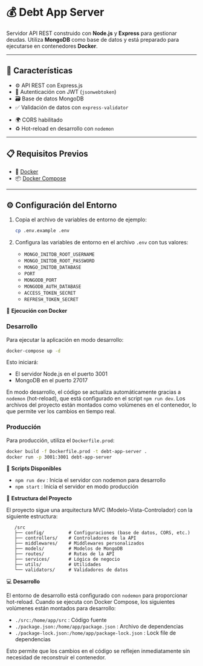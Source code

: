 # 💰 Debt App Server

Servidor API REST construido con **Node.js** y **Express** para gestionar deudas. Utiliza **MongoDB** como base de datos y está preparado para ejecutarse en contenedores **Docker**.

---

## 🚀 Características

- ⚙️ API REST con Express.js
- 🔐 Autenticación con JWT (`jsonwebtoken`)
- 🗃️ Base de datos MongoDB
- ✅ Validación de datos con `express-validator`
<!-- - 🔒 Encriptación de contraseñas con `bcryptjs` -->
- 🌍 CORS habilitado
- ♻️ Hot-reload en desarrollo con `nodemon`

---

## 📋 Requisitos Previos

- 🐳 [Docker](https://www.docker.com/)
- 📦 [Docker Compose](https://docs.docker.com/compose/)

---

## ⚙️ Configuración del Entorno

1. Copia el archivo de variables de entorno de ejemplo:

   ```bash
   cp .env.example .env
   ```

2. Configura las variables de entorno en el archivo `.env` con tus valores:
   - `MONGO_INITDB_ROOT_USERNAME`
   - `MONGO_INITDB_ROOT_PASSWORD`
   - `MONGO_INITDB_DATABASE`
   - `PORT`
   - `MONGODB_PORT`
   - `MONGODB_AUTH_DATABASE`
   - `ACCESS_TOKEN_SECRET`
   - `REFRESH_TOKEN_SECRET`

🐳 **Ejecución con Docker**

### Desarrollo

Para ejecutar la aplicación en modo desarrollo:

```bash
docker-compose up -d
```

Esto iniciará:

- El servidor Node.js en el puerto 3001
- MongoDB en el puerto 27017

En modo desarrollo, el código se actualiza automáticamente gracias a `nodemon` (hot-reload), que está configurado en el script `npm run dev`. Los archivos del proyecto están montados como volúmenes en el contenedor, lo que permite ver los cambios en tiempo real.

### Producción

Para producción, utiliza el `Dockerfile.prod`:

```bash
docker build -f Dockerfile.prod -t debt-app-server .
docker run -p 3001:3001 debt-app-server
```

📜 **Scripts Disponibles**

- `npm run dev` : Inicia el servidor con nodemon para desarrollo
- `npm start` : Inicia el servidor en modo producción

📁 **Estructura del Proyecto**

El proyecto sigue una arquitectura MVC (Modelo-Vista-Controlador) con la siguiente estructura:

```ESCAPE
   /src
   ├── config/         # Configuraciones (base de datos, CORS, etc.)
   ├── controllers/    # Controladores de la API
   ├── middlewares/    # Middlewares personalizados
   ├── models/         # Modelos de MongoDB
   ├── routes/         # Rutas de la API
   ├── services/       # Lógica de negocio
   ├── utils/          # Utilidades
   └── validators/     # Validadores de datos
```

💻 **Desarrollo**

El entorno de desarrollo está configurado con `nodemon` para proporcionar hot-reload. Cuando se ejecuta con Docker Compose, los siguientes volúmenes están montados para desarrollo:

- `./src:/home/app/src` : Código fuente
- `./package.json:/home/app/package.json` : Archivo de dependencias
- `./package-lock.json:/home/app/package-lock.json` : Lock file de dependencias

Esto permite que los cambios en el código se reflejen inmediatamente sin necesidad de reconstruir el contenedor.

